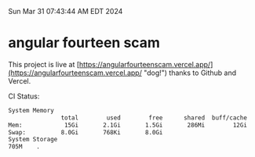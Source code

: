 Sun Mar 31 07:43:44 AM EDT 2024

# angular fourteen scam


This project is live at [https://angularfourteenscam.vercel.app/](https://angularfourteenscam.vercel.app/ "dog!") thanks to Github and Vercel.

CI Status: 

```bash
System Memory
               total        used        free      shared  buff/cache   available
Mem:            15Gi       2.1Gi       1.5Gi       286Mi        12Gi        13Gi
Swap:          8.0Gi       768Ki       8.0Gi
System Storage
705M	.
```
